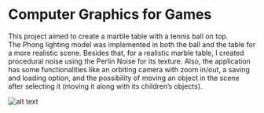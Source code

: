 # Computer Graphics for Games

This project aimed to create a marble table with a tennis ball on top.  
The Phong lighting model was implemented in both the ball and the table for a more realistic scene. Besides that, for a realistic marble table, I created procedural noise using the Perlin Noise for its texture. 
Also, the application has some functionalities like an orbiting camera with zoom in/out, a saving and loading option, and the possibility of moving an object in the scene after selecting it (moving it along with its children’s objects).

![alt text](https://github.com/LiFe1007/CGJ_Projeto2/blob/main/media/snapshots/12-Ball_phong_lightning_model.png "Snapshot")
